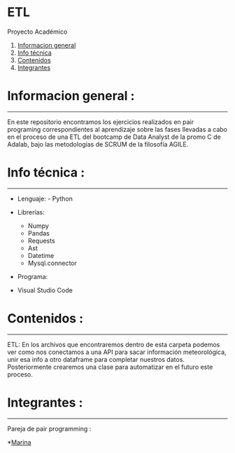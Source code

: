 # ETL
Proyecto Académico

1. [Informacion general](#informacion-general)
2. [Info técnica](#info-técnica)
3. [Contenidos](#contenidos)
4. [Integrantes](#integrantes)


# Informacion general :
***

En este repositorio encontramos los ejercicios realizados en pair programing correspondientes al aprendizaje sobre las fases llevadas a cabo en el proceso de una ETL del bootcamp de Data Analyst de la promo C de Adalab, bajo las metodologías de SCRUM de la filosofía AGILE.


# Info técnica :
*** 

- Lenguaje: 
         - Python
             
- Librerías: 
    - Numpy 
    - Pandas
    - Requests
     - Ast
     - Datetime
     - Mysql.connector
- Programa: 
 - Visual Studio Code

# Contenidos :
***

  ETL:
    En los archivos que encontraremos dentro de esta carpeta podemos ver como nos conectamos a una API para sacar información meteorológica, unir esa info a otro dataframe para completar nuestros datos. Posteriormente crearemos una clase para automatizar en el futuro este proceso. 
  
  
  
  # Integrantes :
  ***
  
  Pareja de pair programming :
  
  *[Marina](https://github.com/mariferreras)
